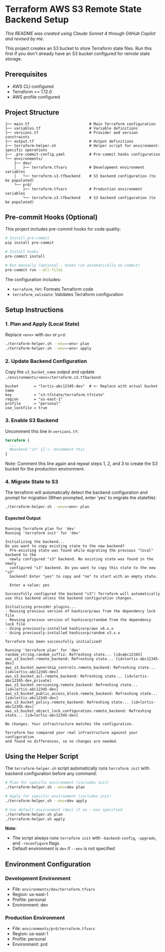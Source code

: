 # Terraform AWS S3 Remote State Backend Setup
*This README was created using Claude Sonnet 4 through GitHub Copilot and revised by me.*

This project creates an S3 bucket to store Terraform state files. Run this first if you don't already have an S3 bucket configured for remote state storage.

## Prerequisites

- AWS CLI configured
- Terraform >= 1.12.0
- AWS profile configured

## Project Structure

```
├── main.tf                           # Main Terraform configuration
├── variables.tf                      # Variable definitions
├── versions.tf                       # Provider and version constraints
├── output.tf                         # Output definitions
├── terraform-helper.sh               # Helper script for environment-specific operations
├── .pre-commit-config.yaml           # Pre-commit hooks configuration
└── environments/
    ├── dev/
    │   ├── terraform.tfvars          # Development environment variables
    │   └── terraform.s3.tfbackend    # S3 backend configuration (to be populated)
    └── prd/
        ├── terraform.tfvars          # Production environment variables
        └── terraform.s3.tfbackend    # S3 backend configuration (to be populated)
```

## Pre-commit Hooks (Optional)

This project includes pre-commit hooks for code quality:
```bash
# Install pre-commit
pip install pre-commit

# Install hooks
pre-commit install

# Run manually (optional - hooks run automatically on commit)
pre-commit run --all-files
```

The configuration includes:
- `terraform_fmt`: Formats Terraform code
- `terraform_validate`: Validates Terraform configuration

## Setup Instructions

### 1. Plan and Apply (Local State)
Replace `<env>` with `dev` or `prd`:
```bash
./terraform-helper.sh --env=<env> plan
./terraform-helper.sh --env=<env> apply
```

### 2. Update Backend Configuration
Copy the `s3_bucket_name` output and update `./environments/<env>/terraform.s3.tfbackend`:
```
bucket       = "lortis-abc12345-dev"  # <- Replace with actual bucket name
key          = "s3-tfstate/terraform.tfstate"
region       = "us-east-1"
profile      = "personal"
use_lockfile = true
```

### 3. Enable S3 Backend
Uncomment this line in `versions.tf`:
```terraform
terraform {
  ... 
  #backend "s3" {} <- Uncomment this
}
```
Note: Comment this line again and repeat steps 1, 2, and 3 to create the S3 bucket for the production environment.

### 4. Migrate State to S3
The terraform will automatically detect the backend configuration and prompt for migration (When prompted, enter 'yes' to migrate the statefile):
```bash
./terraform-helper.sh --env=<env> plan
```

#### Expected Output
```
Running Terraform plan for 'dev'
Running 'terraform init' for 'dev'

Initializing the backend...
Do you want to copy existing state to the new backend?
  Pre-existing state was found while migrating the previous "local" backend to the
  newly configured "s3" backend. No existing state was found in the newly
  configured "s3" backend. Do you want to copy this state to the new "s3"
  backend? Enter "yes" to copy and "no" to start with an empty state.

  Enter a value: yes

Successfully configured the backend "s3"! Terraform will automatically
use this backend unless the backend configuration changes.

Initializing provider plugins...
- Reusing previous version of hashicorp/aws from the dependency lock file
- Reusing previous version of hashicorp/random from the dependency lock file
- Using previously-installed hashicorp/aws v6.x.x
- Using previously-installed hashicorp/random v3.x.x

Terraform has been successfully initialized!

Running 'terraform plan' for 'dev'
random_string.random_suffix: Refreshing state... [id=abc12345]
aws_s3_bucket.remote_backend: Refreshing state... [id=lortis-abc12345-dev]
aws_s3_bucket_ownership_controls.remote_backend: Refreshing state... [id=lortis-abc12345-dev]
aws_s3_bucket_acl.remote_backend: Refreshing state... [id=lortis-abc12345-dev,private]
aws_s3_bucket_versioning.remote_backend: Refreshing state... [id=lortis-abc12345-dev]
aws_s3_bucket_public_access_block.remote_backend: Refreshing state... [id=lortis-abc12345-dev]
aws_s3_bucket_policy.remote_backend: Refreshing state... [id=lortis-abc12345-dev]
aws_s3_bucket_object_lock_configuration.remote_backend: Refreshing state... [id=lortis-abc12345-dev]

No changes. Your infrastructure matches the configuration.

Terraform has compared your real infrastructure against your configuration
and found no differences, so no changes are needed.
```

## Using the Helper Script

The `terraform-helper.sh` script automatically runs `terraform init` with backend configuration before any command:

```bash
# Plan for specific environment (includes init)
./terraform-helper.sh --env=dev plan

# Apply for specific environment (includes init)
./terraform-helper.sh --env=dev apply

# Use default environment (dev) if no --env specified
./terraform-helper.sh plan
./terraform-helper.sh apply
```

**Note**: 
- The script always runs `terraform init` with `-backend-config`, `-upgrade`, and `-reconfigure` flags
- Default environment is `dev` if `--env` is not specified

## Environment Configuration

### Development Environment
- File: `environments/dev/terraform.tfvars`
- Region: us-east-1
- Profile: personal
- Environment: dev

### Production Environment
- File: `environments/prd/terraform.tfvars`
- Region: us-east-1
- Profile: personal
- Environment: prd

